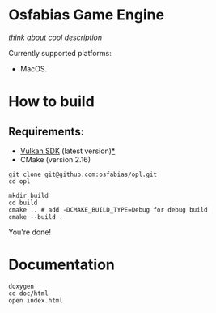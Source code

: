 # Osfabias Game Engine
*think about cool description*

Currently supported platforms:
- MacOS.

# How to build
## Requirements:
- [Vulkan SDK](https://vulkan.lunarg.com/sdk/home) (latest version)[*](https://github.com/osfabias/opl/issues/1)
- CMake (version 2.16)

```shell
git clone git@github.com:osfabias/opl.git
cd opl

mkdir build
cd build
cmake .. # add -DCMAKE_BUILD_TYPE=Debug for debug build
cmake --build .
```
You're done!

# Documentation
```shell
doxygen
cd doc/html
open index.html
```
